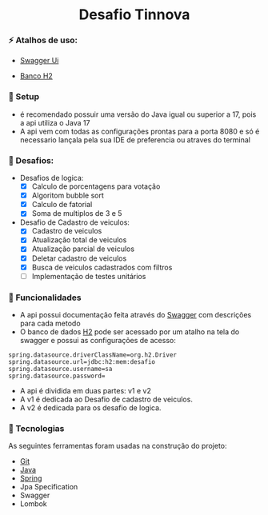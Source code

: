 <h1 align="center">Desafio Tinnova </h1>

### :zap: Atalhos de uso:

- [Swagger Ui](http://localhost:8080/swagger-ui/index.html)

- [Banco H2](http://localhost:8080/h2-console)

### :rocket: Setup
- é recomendado possuir uma versão do Java igual ou superior a 17, pois a api utiliza o Java 17
- A api vem com todas as configurações prontas para a porta 8080 e só é necessario lançala pela sua IDE de preferencia ou atraves do terminal

### :pushpin: Desafios:

- Desafios de logica: 
    - [x] Calculo de porcentagens para votação
    - [x] Algoritom bubble sort
    - [x] Calculo de fatorial
    - [x] Soma de multiplos de 3 e 5
- Desafio de Cadastro de veiculos: 
    - [x] Cadastro de veiculos
    - [x] Atualização total de veiculos
    - [x] Atualização parcial de veiculos
    - [x] Deletar cadastro de veiculos
    - [x] Busca de veiculos cadastrados com filtros
    - [ ] Implementação de testes unitários

### :bookmark_tabs: Funcionalidades

- A api possui documentação feita através do [Swagger](http://localhost:8080/swagger-ui/index.html) com descrições para cada metodo
- O banco de dados [H2](http://localhost:8080/h2-console) pode ser acessado por um atalho na tela do swagger e possui as configurações de acesso:
~~~
spring.datasource.driverClassName=org.h2.Driver
spring.datasource.url=jdbc:h2:mem:desafio
spring.datasource.username=sa
spring.datasource.password=
~~~
- A api é dividida em duas partes: v1 e v2 
- A v1 é dedicada ao Desafio de cadastro de veiculos.
- A v2 é dedicada para os desafio de logica.


### :dart: Tecnologias

As seguintes ferramentas foram usadas na construção do projeto:

- [Git](https://git-scm.com)
- [Java](https://www.oracle.com/java/technologies/javase/jdk17-archive-downloads.html)
- [Spring](https://spring.io/)
- Jpa Specification
- Swagger
- Lombok